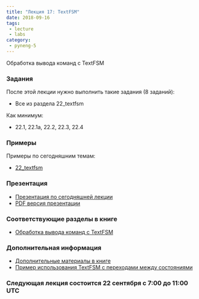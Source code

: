 ```yaml
---
title: "Лекция 17: TextFSM"
date: 2018-09-16
tags:
 - lecture
 - labs
category:
 - pyneng-5
---
```


Обработка вывода команд с TextFSM

### Задания

После этой лекции нужно выполнить такие задания (8 заданий):

* Все из раздела 22_textfsm

Как минимум:

* 22.1, 22.1a, 22.2, 22.3, 22.4


### Примеры

Примеры по сегодняшним темам:

* [22_textfsm](https://github.com/pyneng/pyneng-online-jun-oct-2018/tree/master/examples/22_textfsm)

### Презентация

* [Презентация по сегодняшней лекции](https://gitpitch.com/natenka/pyneng-slides/py3-textfsm)
* [PDF версия презентации](https://github.com/pyneng/pyneng-online-jan-apr-2018/raw/master/presentations/22_textfsm.pdf)


### Соответствующие разделы в книге

* [Обработка вывода команд с TextFSM](https://natenka.gitbook.io/pyneng/part_v/22_textfsm)

### Дополнительная информация

* [Дополнительные материалы в книге](https://natenka.gitbooks.io/pyneng/content/book/22_textfsm/further_reading.html)
* [Пример использования TextFSM с переходами между состояниями](https://stackoverflow.com/questions/43076140/how-to-parse-text-over-multiple-lines-with-textfsm)

### Следующая лекция состоится 22 сентября с 7:00 до 11:00 UTC

